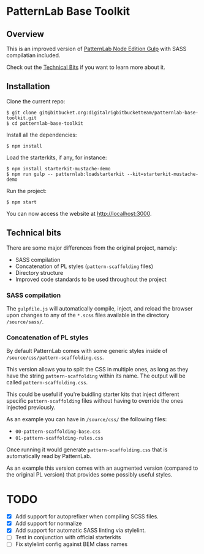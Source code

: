 # PatternLab Base Toolkit

## Overview

This is an improved version of [PatternLab Node Edition Gulp](https://github.com/pattern-lab/edition-node-gulp) with SASS compilatian included.

Check out the [Technical Bits](#technical-bits) if you want to learn more about it.

## Installation

Clone the current repo:

    $ git clone git@bitbucket.org:digitalrigbitbucketteam/patternlab-base-toolkit.git
    $ cd patternlab-base-toolkit

Install all the dependencies:

    $ npm install

Load the starterkits, if any, for instance:

    $ npm install starterkit-mustache-demo
    $ npm run gulp -- patternlab:loadstarterkit --kit=starterkit-mustache-demo

Run the project:

    $ npm start

You can now access the website at <http://localhost:3000>.

## Technical bits

There are some major differences from the original project, namely:

- SASS compilation
- Concatenation of PL styles (`pattern-scaffolding` files)
- Directory structure
- Improved code standards to be used throughout the project

### SASS compilation

The `gulpfile.js` will automatically compile, inject, and reload the browser upon changes to any of the `*.scss` files available in the directory `/source/sass/`.

### Concatenation of PL styles

By default PatternLab comes with some generic styles inside of `/source/css/pattern-scaffolding.css`.

This version allows you to split the CSS in multiple ones, as long as they have the string `pattern-scaffolding` within its name. The output will be called `pattern-scaffolding.css`.

This could be useful if you're buidling starter kits that inject different specific `pattern-scaffolding` files without having to override the ones injected previously.

As an example you can have in `/source/css/` the following files:

- `00-pattern-scaffolding-base.css`
- `01-pattern-scaffolding-rules.css`

Once running it would generate `pattern-scaffolding.css` that is automatically read by PatternLab.

As an example this version comes with an augmented version (compared to the original PL version) that provides some possibly useful styles.

# TODO

- [x] Add support for autoprefixer when compiling SCSS files.
- [x] Add support for normalize
- [x] Add support for automatic SASS linting via stylelint.
- [ ] Test in conjunction with official starterkits
- [ ] Fix stylelint config against BEM class names

